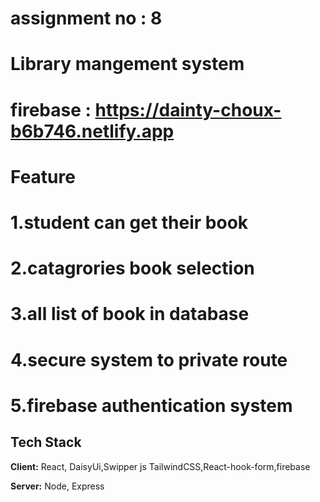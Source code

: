 # assignment no : 8 
# Library mangement system


# firebase :  https://dainty-choux-b6b746.netlify.app
# Feature 
# 1.student can get their book 
# 2.catagrories book selection
# 3.all list of book in database
# 4.secure system to private route
# 5.firebase authentication system


## Tech Stack

**Client:** React, DaisyUi,Swipper js TailwindCSS,React-hook-form,firebase

**Server:** Node, Express
